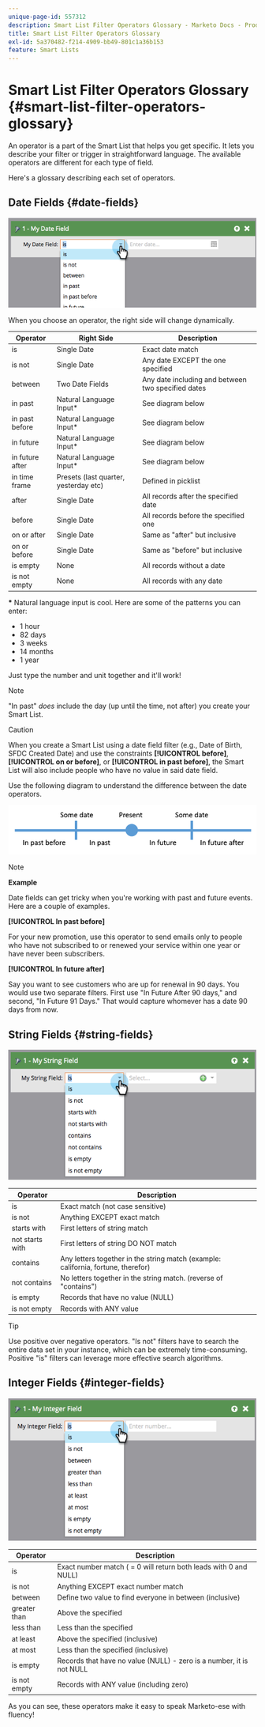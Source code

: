```yaml
---
unique-page-id: 557312
description: Smart List Filter Operators Glossary - Marketo Docs - Product Documentation
title: Smart List Filter Operators Glossary
exl-id: 5a370482-f214-4909-bb49-801c1a36b153
feature: Smart Lists
---
```

# Smart List Filter Operators Glossary {#smart-list-filter-operators-glossary}

An operator is a part of the Smart List that helps you get specific. It lets you describe your filter or trigger in straightforward language. The available operators are different for each type of field.

Here's a glossary describing each set of operators.

## Date Fields {#date-fields}

![](assets/smart-list-filter-operators-glossary-1.png)

When you choose an operator, the right side will change dynamically.

<table><thead>
  <tr>
    <th>Operator</th>
    <th>Right Side</th>
    <th>Description</th>
  </tr></thead>
<tbody>
  <tr>
    <td>is</td>
    <td>Single Date</td>
    <td>Exact date match</td>
  </tr>
  <tr>
    <td>is not</td>
    <td>Single Date</td>
    <td>Any date EXCEPT the one specified</td>
  </tr>
  <tr>
    <td>between</td>
    <td>Two Date Fields</td>
    <td>Any date including and between two specified dates</td>
  </tr>
  <tr>
    <td>in past</td>
    <td>Natural Language Input*</td>
    <td>See diagram below</td>
  </tr>
  <tr>
    <td>in past before</td>
    <td>Natural Language Input*</td>
    <td>See diagram below</td>
  </tr>
  <tr>
    <td>in future</td>
    <td>Natural Language Input*</td>
    <td>See diagram below</td>
  </tr>
  <tr>
    <td>in future after</td>
    <td>Natural Language Input*</td>
    <td>See diagram below</td>
  </tr>
  <tr>
    <td>in time frame</td>
    <td>Presets (last quarter, yesterday etc)</td>
    <td>Defined in picklist</td>
  </tr>
  <tr>
    <td>after</td>
    <td>Single Date</td>
    <td>All records after the specified date</td>
  </tr>
  <tr>
    <td>before</td>
    <td>Single Date</td>
    <td>All records before the specified one</td>
  </tr>
  <tr>
    <td>on or after</td>
    <td>Single Date</td>
    <td>Same as "after" but inclusive</td>
  </tr>
  <tr>
    <td>on or before</td>
    <td>Single Date</td>
    <td>Same as "before" but inclusive</td>
  </tr>
  <tr>
    <td>is empty</td>
    <td>None</td>
    <td>All records without a date</td>
  </tr>
  <tr>
    <td>is not empty</td>
    <td>None</td>
    <td>All records with any date</td>
  </tr>
</tbody></table>

**&#42;** Natural language input is cool. Here are some of the patterns you can enter:

* 1 hour
* 82 days
* 3 weeks
* 14 months
* 1 year

Just type the number and unit together and it'll work!

>[!NOTE]
>
>"In past" _does_ include the day (up until the time, not after) you create your Smart List.

>[!CAUTION]
>
>When you create a Smart List using a date field filter (e.g., Date of Birth, SFDC Created Date) and use the constraints **[!UICONTROL before]**, **[!UICONTROL on or before]**, or **[!UICONTROL in past before]**, the Smart List will also include people who have no value in said date field.

Use the following diagram to understand the difference between the date operators.

![](assets/smart-list-filter-operators-glossary-2.png)

>[!NOTE]
>
>**Example**
>
>Date fields can get tricky when you're working with past and future events. Here are a couple of examples.
>
>**[!UICONTROL In past before]**
>
>For your new promotion, use this operator to send emails only to people who have not subscribed to or renewed your service within one year or have never been subscribers.
>
>**[!UICONTROL In future after]**
>
>Say you want to see customers who are up for renewal in 90 days. You would use two separate filters. First use "In Future After 90 days," and second, "In Future 91 Days." That would capture whomever has a date 90 days from now.

## String Fields {#string-fields}

![](assets/smart-list-filter-operators-glossary-3.png)

<table><thead>
  <tr>
    <th>Operator</th>
    <th>Description</th>
  </tr></thead>
<tbody>
  <tr>
    <td>is</td>
    <td>Exact match (not case sensitive)</td>
  </tr>
  <tr>
    <td>is not</td>
    <td>Anything EXCEPT exact match</td>
  </tr>
  <tr>
    <td>starts with</td>
    <td>First letters of string match</td>
  </tr>
  <tr>
    <td>not starts with</td>
    <td>First letters of string DO NOT match</td>
  </tr>
  <tr>
    <td>contains</td>
    <td>Any letters together in the string match (example: california, fortune, therefor)</td>
  </tr>
  <tr>
    <td>not contains</td>
    <td>No letters together in the string match. (reverse of "contains")</td>
  </tr>
  <tr>
    <td>is empty</td>
    <td>Records that have no value (NULL)</td>
  </tr>
  <tr>
    <td>is not empty</td>
    <td>Records with ANY value</td>
  </tr>
</tbody>
</table>

>[!TIP]
>
>Use positive over negative operators. "Is not" filters have to search the entire data set in your instance, which can be extremely time-consuming. Positive "is" filters can leverage more effective search algorithms.

## Integer Fields {#integer-fields}

![](assets/smart-list-filter-operators-glossary-4.png)

<table><thead>
  <tr>
    <th>Operator</th>
    <th>Description</th>
  </tr></thead>
<tbody>
  <tr>
    <td>is</td>
    <td>Exact number match ( = 0 will return both leads with 0 and NULL)</td>
  </tr>
  <tr>
    <td>is not</td>
    <td>Anything EXCEPT exact number match</td>
  </tr>
  <tr>
    <td>between</td>
    <td>Define two value to find everyone in between (inclusive)</td>
  </tr>
  <tr>
    <td>greater than</td>
    <td>Above the specified</td>
  </tr>
  <tr>
    <td>less than</td>
    <td>Less than the specified</td>
  </tr>
  <tr>
    <td>at least</td>
    <td>Above the specified (inclusive)</td>
  </tr>
  <tr>
    <td>at most</td>
    <td>Less than the specified (inclusive)</td>
  </tr>
  <tr>
    <td>is empty</td>
    <td>Records that have no value (NULL) - zero is a number, it is not NULL</td>
  </tr>
  <tr>
    <td>is not empty</td>
    <td>Records with ANY value (including zero)</td>
  </tr>
</tbody>
</table>

As you can see, these operators make it easy to speak Marketo-ese with fluency!
